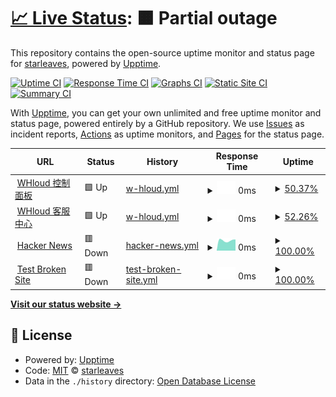 # [📈 Live Status](https://demo.upptime.js.org): <!--live status--> **🟧 Partial outage**

This repository contains the open-source uptime monitor and status page for [starleaves](https://www.stsdust.com), powered by [Upptime](https://github.com/upptime/upptime).

[![Uptime CI](https://github.com/starleaves/whloud-status/workflows/Uptime%20CI/badge.svg)](https://github.com/starleaves/whloud-status/actions?query=workflow%3A%22Uptime+CI%22)
[![Response Time CI](https://github.com/starleaves/whloud-status/workflows/Response%20Time%20CI/badge.svg)](https://github.com/starleaves/whloud-status/actions?query=workflow%3A%22Response+Time+CI%22)
[![Graphs CI](https://github.com/starleaves/whloud-status/workflows/Graphs%20CI/badge.svg)](https://github.com/starleaves/whloud-status/actions?query=workflow%3A%22Graphs+CI%22)
[![Static Site CI](https://github.com/starleaves/whloud-status/workflows/Static%20Site%20CI/badge.svg)](https://github.com/starleaves/whloud-status/actions?query=workflow%3A%22Static+Site+CI%22)
[![Summary CI](https://github.com/starleaves/whloud-status/workflows/Summary%20CI/badge.svg)](https://github.com/starleaves/whloud-status/actions?query=workflow%3A%22Summary+CI%22)

With [Upptime](https://upptime.js.org), you can get your own unlimited and free uptime monitor and status page, powered entirely by a GitHub repository. We use [Issues](https://github.com/starleaves/whloud-status/issues) as incident reports, [Actions](https://github.com/starleaves/whloud-status/actions) as uptime monitors, and [Pages](https://demo.upptime.js.org) for the status page.

<!--start: status pages-->
<!-- This summary is generated by Upptime (https://github.com/upptime/upptime) -->
<!-- Do not edit this manually, your changes will be overwritten -->
<!-- prettier-ignore -->
| URL | Status | History | Response Time | Uptime |
| --- | ------ | ------- | ------------- | ------ |
| <img alt="" src="https://favicons.githubusercontent.com/www.whloud.com" height="13"> [WHloud 控制面板](https://www.whloud.com) | 🟩 Up | [w-hloud.yml](https://github.com/starleaves/whloud-status/commits/HEAD/history/w-hloud.yml) | <details><summary><img alt="Response time graph" src="./graphs/w-hloud/response-time-week.png" height="20"> 0ms</summary><br><a href="https://demo.upptime.js.org/history/w-hloud"><img alt="Response time 0" src="https://img.shields.io/endpoint?url=https%3A%2F%2Fraw.githubusercontent.com%2Fstarleaves%2Fwhloud-status%2FHEAD%2Fapi%2Fw-hloud%2Fresponse-time.json"></a><br><a href="https://demo.upptime.js.org/history/w-hloud"><img alt="24-hour response time 0" src="https://img.shields.io/endpoint?url=https%3A%2F%2Fraw.githubusercontent.com%2Fstarleaves%2Fwhloud-status%2FHEAD%2Fapi%2Fw-hloud%2Fresponse-time-day.json"></a><br><a href="https://demo.upptime.js.org/history/w-hloud"><img alt="7-day response time 0" src="https://img.shields.io/endpoint?url=https%3A%2F%2Fraw.githubusercontent.com%2Fstarleaves%2Fwhloud-status%2FHEAD%2Fapi%2Fw-hloud%2Fresponse-time-week.json"></a><br><a href="https://demo.upptime.js.org/history/w-hloud"><img alt="30-day response time 0" src="https://img.shields.io/endpoint?url=https%3A%2F%2Fraw.githubusercontent.com%2Fstarleaves%2Fwhloud-status%2FHEAD%2Fapi%2Fw-hloud%2Fresponse-time-month.json"></a><br><a href="https://demo.upptime.js.org/history/w-hloud"><img alt="1-year response time 0" src="https://img.shields.io/endpoint?url=https%3A%2F%2Fraw.githubusercontent.com%2Fstarleaves%2Fwhloud-status%2FHEAD%2Fapi%2Fw-hloud%2Fresponse-time-year.json"></a></details> | <details><summary><a href="https://demo.upptime.js.org/history/w-hloud">50.37%</a></summary><a href="https://demo.upptime.js.org/history/w-hloud"><img alt="All-time uptime 50.37%" src="https://img.shields.io/endpoint?url=https%3A%2F%2Fraw.githubusercontent.com%2Fstarleaves%2Fwhloud-status%2FHEAD%2Fapi%2Fw-hloud%2Fuptime.json"></a><br><a href="https://demo.upptime.js.org/history/w-hloud"><img alt="24-hour uptime 50.37%" src="https://img.shields.io/endpoint?url=https%3A%2F%2Fraw.githubusercontent.com%2Fstarleaves%2Fwhloud-status%2FHEAD%2Fapi%2Fw-hloud%2Fuptime-day.json"></a><br><a href="https://demo.upptime.js.org/history/w-hloud"><img alt="7-day uptime 50.37%" src="https://img.shields.io/endpoint?url=https%3A%2F%2Fraw.githubusercontent.com%2Fstarleaves%2Fwhloud-status%2FHEAD%2Fapi%2Fw-hloud%2Fuptime-week.json"></a><br><a href="https://demo.upptime.js.org/history/w-hloud"><img alt="30-day uptime 50.37%" src="https://img.shields.io/endpoint?url=https%3A%2F%2Fraw.githubusercontent.com%2Fstarleaves%2Fwhloud-status%2FHEAD%2Fapi%2Fw-hloud%2Fuptime-month.json"></a><br><a href="https://demo.upptime.js.org/history/w-hloud"><img alt="1-year uptime 50.37%" src="https://img.shields.io/endpoint?url=https%3A%2F%2Fraw.githubusercontent.com%2Fstarleaves%2Fwhloud-status%2FHEAD%2Fapi%2Fw-hloud%2Fuptime-year.json"></a></details>
| <img alt="" src="https://favicons.githubusercontent.com/kf.whloud.com" height="13"> [WHloud 客服中心](https://kf.whloud.com) | 🟩 Up | [w-hloud.yml](https://github.com/starleaves/whloud-status/commits/HEAD/history/w-hloud.yml) | <details><summary><img alt="Response time graph" src="./graphs/w-hloud/response-time-week.png" height="20"> 0ms</summary><br><a href="https://demo.upptime.js.org/history/w-hloud"><img alt="Response time 0" src="https://img.shields.io/endpoint?url=https%3A%2F%2Fraw.githubusercontent.com%2Fstarleaves%2Fwhloud-status%2FHEAD%2Fapi%2Fw-hloud%2Fresponse-time.json"></a><br><a href="https://demo.upptime.js.org/history/w-hloud"><img alt="24-hour response time 0" src="https://img.shields.io/endpoint?url=https%3A%2F%2Fraw.githubusercontent.com%2Fstarleaves%2Fwhloud-status%2FHEAD%2Fapi%2Fw-hloud%2Fresponse-time-day.json"></a><br><a href="https://demo.upptime.js.org/history/w-hloud"><img alt="7-day response time 0" src="https://img.shields.io/endpoint?url=https%3A%2F%2Fraw.githubusercontent.com%2Fstarleaves%2Fwhloud-status%2FHEAD%2Fapi%2Fw-hloud%2Fresponse-time-week.json"></a><br><a href="https://demo.upptime.js.org/history/w-hloud"><img alt="30-day response time 0" src="https://img.shields.io/endpoint?url=https%3A%2F%2Fraw.githubusercontent.com%2Fstarleaves%2Fwhloud-status%2FHEAD%2Fapi%2Fw-hloud%2Fresponse-time-month.json"></a><br><a href="https://demo.upptime.js.org/history/w-hloud"><img alt="1-year response time 0" src="https://img.shields.io/endpoint?url=https%3A%2F%2Fraw.githubusercontent.com%2Fstarleaves%2Fwhloud-status%2FHEAD%2Fapi%2Fw-hloud%2Fresponse-time-year.json"></a></details> | <details><summary><a href="https://demo.upptime.js.org/history/w-hloud">52.26%</a></summary><a href="https://demo.upptime.js.org/history/w-hloud"><img alt="All-time uptime 52.26%" src="https://img.shields.io/endpoint?url=https%3A%2F%2Fraw.githubusercontent.com%2Fstarleaves%2Fwhloud-status%2FHEAD%2Fapi%2Fw-hloud%2Fuptime.json"></a><br><a href="https://demo.upptime.js.org/history/w-hloud"><img alt="24-hour uptime 52.26%" src="https://img.shields.io/endpoint?url=https%3A%2F%2Fraw.githubusercontent.com%2Fstarleaves%2Fwhloud-status%2FHEAD%2Fapi%2Fw-hloud%2Fuptime-day.json"></a><br><a href="https://demo.upptime.js.org/history/w-hloud"><img alt="7-day uptime 52.26%" src="https://img.shields.io/endpoint?url=https%3A%2F%2Fraw.githubusercontent.com%2Fstarleaves%2Fwhloud-status%2FHEAD%2Fapi%2Fw-hloud%2Fuptime-week.json"></a><br><a href="https://demo.upptime.js.org/history/w-hloud"><img alt="30-day uptime 52.26%" src="https://img.shields.io/endpoint?url=https%3A%2F%2Fraw.githubusercontent.com%2Fstarleaves%2Fwhloud-status%2FHEAD%2Fapi%2Fw-hloud%2Fuptime-month.json"></a><br><a href="https://demo.upptime.js.org/history/w-hloud"><img alt="1-year uptime 52.26%" src="https://img.shields.io/endpoint?url=https%3A%2F%2Fraw.githubusercontent.com%2Fstarleaves%2Fwhloud-status%2FHEAD%2Fapi%2Fw-hloud%2Fuptime-year.json"></a></details>
| <img alt="" src="https://favicons.githubusercontent.com/news.ycombinator.com" height="13"> [Hacker News](https://news.ycombinator.com) | 🟥 Down | [hacker-news.yml](https://github.com/starleaves/whloud-status/commits/HEAD/history/hacker-news.yml) | <details><summary><img alt="Response time graph" src="./graphs/hacker-news/response-time-week.png" height="20"> 0ms</summary><br><a href="https://demo.upptime.js.org/history/hacker-news"><img alt="Response time 0" src="https://img.shields.io/endpoint?url=https%3A%2F%2Fraw.githubusercontent.com%2Fstarleaves%2Fwhloud-status%2FHEAD%2Fapi%2Fhacker-news%2Fresponse-time.json"></a><br><a href="https://demo.upptime.js.org/history/hacker-news"><img alt="24-hour response time 0" src="https://img.shields.io/endpoint?url=https%3A%2F%2Fraw.githubusercontent.com%2Fstarleaves%2Fwhloud-status%2FHEAD%2Fapi%2Fhacker-news%2Fresponse-time-day.json"></a><br><a href="https://demo.upptime.js.org/history/hacker-news"><img alt="7-day response time 0" src="https://img.shields.io/endpoint?url=https%3A%2F%2Fraw.githubusercontent.com%2Fstarleaves%2Fwhloud-status%2FHEAD%2Fapi%2Fhacker-news%2Fresponse-time-week.json"></a><br><a href="https://demo.upptime.js.org/history/hacker-news"><img alt="30-day response time 0" src="https://img.shields.io/endpoint?url=https%3A%2F%2Fraw.githubusercontent.com%2Fstarleaves%2Fwhloud-status%2FHEAD%2Fapi%2Fhacker-news%2Fresponse-time-month.json"></a><br><a href="https://demo.upptime.js.org/history/hacker-news"><img alt="1-year response time 0" src="https://img.shields.io/endpoint?url=https%3A%2F%2Fraw.githubusercontent.com%2Fstarleaves%2Fwhloud-status%2FHEAD%2Fapi%2Fhacker-news%2Fresponse-time-year.json"></a></details> | <details><summary><a href="https://demo.upptime.js.org/history/hacker-news">100.00%</a></summary><a href="https://demo.upptime.js.org/history/hacker-news"><img alt="All-time uptime 100.00%" src="https://img.shields.io/endpoint?url=https%3A%2F%2Fraw.githubusercontent.com%2Fstarleaves%2Fwhloud-status%2FHEAD%2Fapi%2Fhacker-news%2Fuptime.json"></a><br><a href="https://demo.upptime.js.org/history/hacker-news"><img alt="24-hour uptime 100.00%" src="https://img.shields.io/endpoint?url=https%3A%2F%2Fraw.githubusercontent.com%2Fstarleaves%2Fwhloud-status%2FHEAD%2Fapi%2Fhacker-news%2Fuptime-day.json"></a><br><a href="https://demo.upptime.js.org/history/hacker-news"><img alt="7-day uptime 100.00%" src="https://img.shields.io/endpoint?url=https%3A%2F%2Fraw.githubusercontent.com%2Fstarleaves%2Fwhloud-status%2FHEAD%2Fapi%2Fhacker-news%2Fuptime-week.json"></a><br><a href="https://demo.upptime.js.org/history/hacker-news"><img alt="30-day uptime 100.00%" src="https://img.shields.io/endpoint?url=https%3A%2F%2Fraw.githubusercontent.com%2Fstarleaves%2Fwhloud-status%2FHEAD%2Fapi%2Fhacker-news%2Fuptime-month.json"></a><br><a href="https://demo.upptime.js.org/history/hacker-news"><img alt="1-year uptime 100.00%" src="https://img.shields.io/endpoint?url=https%3A%2F%2Fraw.githubusercontent.com%2Fstarleaves%2Fwhloud-status%2FHEAD%2Fapi%2Fhacker-news%2Fuptime-year.json"></a></details>
| <img alt="" src="https://favicons.githubusercontent.com/thissitedoesnotexist.koj.co" height="13"> [Test Broken Site](https://thissitedoesnotexist.koj.co) | 🟥 Down | [test-broken-site.yml](https://github.com/starleaves/whloud-status/commits/HEAD/history/test-broken-site.yml) | <details><summary><img alt="Response time graph" src="./graphs/test-broken-site/response-time-week.png" height="20"> 0ms</summary><br><a href="https://demo.upptime.js.org/history/test-broken-site"><img alt="Response time 0" src="https://img.shields.io/endpoint?url=https%3A%2F%2Fraw.githubusercontent.com%2Fstarleaves%2Fwhloud-status%2FHEAD%2Fapi%2Ftest-broken-site%2Fresponse-time.json"></a><br><a href="https://demo.upptime.js.org/history/test-broken-site"><img alt="24-hour response time 0" src="https://img.shields.io/endpoint?url=https%3A%2F%2Fraw.githubusercontent.com%2Fstarleaves%2Fwhloud-status%2FHEAD%2Fapi%2Ftest-broken-site%2Fresponse-time-day.json"></a><br><a href="https://demo.upptime.js.org/history/test-broken-site"><img alt="7-day response time 0" src="https://img.shields.io/endpoint?url=https%3A%2F%2Fraw.githubusercontent.com%2Fstarleaves%2Fwhloud-status%2FHEAD%2Fapi%2Ftest-broken-site%2Fresponse-time-week.json"></a><br><a href="https://demo.upptime.js.org/history/test-broken-site"><img alt="30-day response time 0" src="https://img.shields.io/endpoint?url=https%3A%2F%2Fraw.githubusercontent.com%2Fstarleaves%2Fwhloud-status%2FHEAD%2Fapi%2Ftest-broken-site%2Fresponse-time-month.json"></a><br><a href="https://demo.upptime.js.org/history/test-broken-site"><img alt="1-year response time 0" src="https://img.shields.io/endpoint?url=https%3A%2F%2Fraw.githubusercontent.com%2Fstarleaves%2Fwhloud-status%2FHEAD%2Fapi%2Ftest-broken-site%2Fresponse-time-year.json"></a></details> | <details><summary><a href="https://demo.upptime.js.org/history/test-broken-site">100.00%</a></summary><a href="https://demo.upptime.js.org/history/test-broken-site"><img alt="All-time uptime 100.00%" src="https://img.shields.io/endpoint?url=https%3A%2F%2Fraw.githubusercontent.com%2Fstarleaves%2Fwhloud-status%2FHEAD%2Fapi%2Ftest-broken-site%2Fuptime.json"></a><br><a href="https://demo.upptime.js.org/history/test-broken-site"><img alt="24-hour uptime 100.00%" src="https://img.shields.io/endpoint?url=https%3A%2F%2Fraw.githubusercontent.com%2Fstarleaves%2Fwhloud-status%2FHEAD%2Fapi%2Ftest-broken-site%2Fuptime-day.json"></a><br><a href="https://demo.upptime.js.org/history/test-broken-site"><img alt="7-day uptime 100.00%" src="https://img.shields.io/endpoint?url=https%3A%2F%2Fraw.githubusercontent.com%2Fstarleaves%2Fwhloud-status%2FHEAD%2Fapi%2Ftest-broken-site%2Fuptime-week.json"></a><br><a href="https://demo.upptime.js.org/history/test-broken-site"><img alt="30-day uptime 100.00%" src="https://img.shields.io/endpoint?url=https%3A%2F%2Fraw.githubusercontent.com%2Fstarleaves%2Fwhloud-status%2FHEAD%2Fapi%2Ftest-broken-site%2Fuptime-month.json"></a><br><a href="https://demo.upptime.js.org/history/test-broken-site"><img alt="1-year uptime 100.00%" src="https://img.shields.io/endpoint?url=https%3A%2F%2Fraw.githubusercontent.com%2Fstarleaves%2Fwhloud-status%2FHEAD%2Fapi%2Ftest-broken-site%2Fuptime-year.json"></a></details>

<!--end: status pages-->

[**Visit our status website →**](https://demo.upptime.js.org)

## 📄 License

- Powered by: [Upptime](https://github.com/upptime/upptime)
- Code: [MIT](./LICENSE) © [starleaves](https://www.stsdust.com)
- Data in the `./history` directory: [Open Database License](https://opendatacommons.org/licenses/odbl/1-0/)
